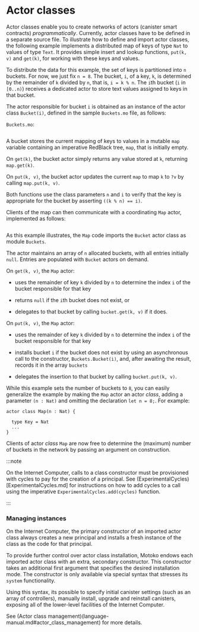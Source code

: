 # Actor classes

Actor classes enable you to create networks of actors (canister smart contracts) *programmatically*. Currently, actor classes have to be defined in a separate source file. To illustrate how to define and import actor classes, the following example implements a distributed map of keys of type `Nat` to values of type `Text`. It provides simple insert and lookup functions, `put(k, v)` and `get(k)`, for working with these keys and values.

To distribute the data for this example, the set of keys is partitioned into `n` buckets. For now, we just fix `n = 8`. The bucket, `i`, of a key, `k`, is determined by the remainder of `k` divided by `n`, that is, `i = k % n`. The `i`th bucket (`i` in `[0..n)`) receives a dedicated actor to store text values assigned to keys in that bucket.

The actor responsible for bucket `i` is obtained as an instance of the actor class `Bucket(i)`, defined in the sample `Buckets.mo` file, as follows:

`Buckets.mo`:

``` motoko name=Buckets file=./examples/Buckets.mo
```

A bucket stores the current mapping of keys to values in a mutable `map` variable containing an imperative RedBlack tree, `map`, that is initially empty.

On `get(k)`, the bucket actor simply returns any value stored at `k`, returning `map.get(k)`.

On `put(k, v)`, the bucket actor updates the current `map` to map `k` to `?v` by calling `map.put(k, v)`.

Both functions use the class parameters `n` and `i` to verify that the key is appropriate for the bucket by asserting `((k % n) == i)`.

Clients of the map can then communicate with a coordinating `Map` actor, implemented as follows:

``` motoko include=Buckets file=./examples/Map.mo
```

As this example illustrates, the `Map` code imports the `Bucket` actor class as module `Buckets`.

The actor maintains an array of `n` allocated buckets, with all entries initially `null`. Entries are populated with `Bucket` actors on demand.

On `get(k, v)`, the `Map` actor:

-   uses the remainder of key `k` divided by `n` to determine the index `i` of the bucket responsible for that key

-   returns `null` if the `i`th bucket does not exist, or

-   delegates to that bucket by calling `bucket.get(k, v)` if it does.

On `put(k, v)`, the `Map` actor:

-   uses the remainder of key `k` divided by `n` to determine the index `i` of the bucket responsible for that key

-   installs bucket `i` if the bucket does not exist by using an asynchronous call to the constructor, `Buckets.Bucket(i)`, and, after awaiting the result, records it in the array `buckets`

-   delegates the insertion to that bucket by calling `bucket.put(k, v)`.

While this example sets the number of buckets to `8`, you can easily generalize the example by making the `Map` actor an actor *class*, adding a parameter `(n : Nat)` and omitting the declaration `let n = 8;`. For example:

``` motoko no-repl
actor class Map(n : Nat) {

  type Key = Nat
  ...
}
```

Clients of actor *class* `Map` are now free to determine the (maximum) number of buckets in the network by passing an argument on construction.

:::note

On the Internet Computer, calls to a class constructor must be provisioned with cycles to pay for the creation of a principal. See (ExperimentalCycles)[ExperimentalCycles.md] for instructions on how to add cycles to a call using the imperative `ExperimentalCycles.add(cycles)` function.

:::

### Managing instances


On the Internet Computer, the primary constructor of an imported actor class always creates a new principal and installs a fresh instance of the class as the code for that principal.

To provide further control over actor class installation, Motoko endows each imported actor class with an extra, secondary constructor.
This constructor takes an additional first argument that specifies the desired installation mode. The constructor is only available via special syntax that stresses its
`system` functionality.

Using this syntax, its possible to specify initial canister settings (such as an array of controllers), manually install, upgrade and reinstall canisters, exposing all of the
lower-level facilities of the Internet Computer.

See (Actor class management)(language-manual.md#actor_class_management) for more details.

